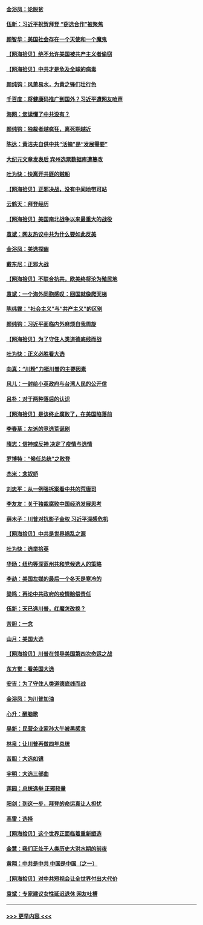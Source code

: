 #### [金浴凤：论脱贫](../pages/nsc993/n12576386.md?t=11261703) 
#### [伍新：习近平祝贺拜登 “窃选合作”被聚焦](../pages/nsc993/n12576358.md?t=11261703) 
#### [颜智华：美国社会存在一个天使和一个魔鬼](../pages/nsc993/n12574299.md?t=11261703) 
#### [【网海拾贝】绝不允许美国被共产主义者偷窃](../pages/nsc993/n12573396.md?t=11261703) 
#### [【网海拾贝】中共才是危及全球的病毒](../pages/nsc993/n12571204.md?t=11261703) 
#### [颜纯钩：风萧易水，为黄之锋们壮行色](../pages/nsc993/n12571487.md?t=11261703) 
#### [千百度：将健康码推广到国外？习近平遭网友呛声](../pages/nsc993/n12570808.md?t=11261703) 
#### [海网：您读懂了中共没有？](../pages/nsc993/n12570487.md?t=11261703) 
#### [颜纯钩：独裁者越疯狂，离死期越近](../pages/nsc993/n12569055.md?t=11261703) 
#### [陈达：黄洁夫自供中共“活摘”是“发展需要”](../pages/nsc993/n12568541.md?t=11261703) 
#### [大纪元文章发表后 宾州选票数据库遭篡改](../pages/nsc993/n12568105.md?t=11261703) 
#### [吐为快：快离开共匪的贼船](../pages/nsc993/n12568462.md?t=11261703) 
#### [【网海拾贝】正邪决战，没有中间地带可站](../pages/nsc993/n12568439.md?t=11261703) 
#### [云鹤天：拜登经历](../pages/nsc993/n12567294.md?t=11261703) 
#### [【网海拾贝】美国南北战争以来最重大的战役](../pages/nsc993/n12567247.md?t=11261703) 
#### [袁斌：网友热议中共为什么要如此反美](../pages/nsc993/n12567162.md?t=11261703) 
#### [金浴凤：美选探幽](../pages/nsc993/n12567147.md?t=11261703) 
#### [戴东尼：正邪大战](../pages/nsc993/n12567033.md?t=11261703) 
#### [【网海拾贝】不联合抗共，欧美终将沦为殖民地](../pages/nsc993/n12565068.md?t=11261703) 
#### [袁斌：一个海外同胞感叹：回国就像爬天梯](../pages/nsc993/n12564986.md?t=11261703) 
#### [陈纬霆：“社会主义”与“共产主义”的区别](../pages/nsc993/n12562417.md?t=11261703) 
#### [颜纯钩：习近平面临内外麻烦自我周旋](../pages/nsc993/n12563356.md?t=11261703) 
#### [【网海拾贝】为了守住人类道德底线而战](../pages/nsc993/n12562542.md?t=11261703) 
#### [吐为快：正义必胜看大选](../pages/nsc993/n12561967.md?t=11261703) 
#### [向真：“川粉”力挺川普的主要因素](../pages/nsc993/n12560774.md?t=11261703) 
#### [风儿：一封给小英政府与台湾人民的公开信](../pages/nsc993/n12560581.md?t=11261703) 
#### [吕朴：对于两种落后的认识](../pages/nsc993/n12560492.md?t=11261703) 
#### [【网海拾贝】是该终止腐败了，在美国陷落前](../pages/nsc993/n12559936.md?t=11261703) 
#### [李春草：左派的竞选荒诞剧](../pages/nsc993/n12558380.md?t=11261703) 
#### [隋志：信神或反神 决定了疫情与选情](../pages/nsc993/n12558255.md?t=11261703) 
#### [罗博特：“候任总统”之败登](../pages/nsc993/n12558189.md?t=11261703) 
#### [杰米：念奴娇](../pages/nsc993/n12558174.md?t=11261703) 
#### [刘忠平：从一例强拆案看中共的荒唐司](../pages/nsc993/n12558036.md?t=11261703) 
#### [李友友：关于独裁腐败中国经济发展思考](../pages/nsc993/n12558004.md?t=11261703) 
#### [薛木子：川普对抗影子金权 习近平深感危机](../pages/nsc993/n12557342.md?t=11261703) 
#### [【网海拾贝】中共是世界祸乱之源](../pages/nsc993/n12555353.md?t=11261703) 
#### [吐为快：选举拾英](../pages/nsc993/n12555041.md?t=11261703) 
#### [华旸：纽约等深蓝州共和党候选人的策略](../pages/nsc993/n12554309.md?t=11261703) 
#### [李劼：美国左媒的最后一个冬天是寒冷的](../pages/nsc993/n12552947.md?t=11261703) 
#### [梁鸣：再论中共政府的疫情赔偿责任](../pages/nsc993/n12553012.md?t=11261703) 
#### [伍新：天已选川普，红魔怎改换？](../pages/nsc993/n12552970.md?t=11261703) 
#### [苦胆：一念](../pages/nsc993/n12552957.md?t=11261703) 
#### [山月：美国大选](../pages/nsc993/n12552446.md?t=11261703) 
#### [【网海拾贝】川普在领导美国第四次命运之战](../pages/nsc993/n12551973.md?t=11261703) 
#### [东方觉：看美国大选](../pages/nsc993/n12551647.md?t=11261703) 
#### [安吉：为了守住人类道德底线而战](../pages/nsc993/n12551111.md?t=11261703) 
#### [金浴凤：为川普加油](../pages/nsc993/n12551085.md?t=11261703) 
#### [心升：醒脑歌](../pages/nsc993/n12550984.md?t=11261703) 
#### [吴新：民营企业家孙大午被黑感言](../pages/nsc993/n12550656.md?t=11261703) 
#### [林泉：让川普再做四年总统](../pages/nsc993/n12550640.md?t=11261703) 
#### [苦胆：大选如镜](../pages/nsc993/n12550630.md?t=11261703) 
#### [宇明：大选三部曲](../pages/nsc993/n12550603.md?t=11261703) 
#### [莲园：总统选举 正邪较量](../pages/nsc993/n12550594.md?t=11261703) 
#### [阳剑：到这一步，拜登的命运真让人担忧](../pages/nsc993/n12549093.md?t=11261703) 
#### [高雷：选择](../pages/nsc993/n12549087.md?t=11261703) 
#### [【网海拾贝】这个世界正面临着重新塑造](../pages/nsc993/n12548326.md?t=11261703) 
#### [金慧：我们正处于人类历史大洪水期的前夜](../pages/nsc993/n12547914.md?t=11261703) 
#### [黄翔：中共是中共 中国是中国（之一）](../pages/nsc993/n12547576.md?t=11261703) 
#### [【网海拾贝】对中共短视会让全世界付出大代价](../pages/nsc993/n12546043.md?t=11261703) 
#### [袁斌：专家建议女性延迟退休 网友吐槽](../pages/nsc993/n12545424.md?t=11261703) 

----
#### [ >>> 更早内容 <<< ](../indexes/nsc993-earlier.md)
